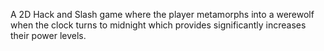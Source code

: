 A 2D Hack and Slash game where the player metamorphs into a werewolf when the clock turns to midnight which provides significantly increases their power levels.
